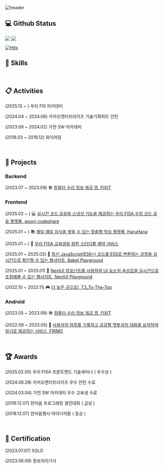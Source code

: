 ![header](https://capsule-render.vercel.app/api?type=waving&color=auto&color0=ffcb6b&height=180&section=header&text=승현's%20Github%20Page&fontSize=50&fontColor=ffffff&fontAlignY=38&animation=twinkling)



## 💻 Github Status

<img align="center" src="https://github-readme-stats.vercel.app/api?username=namsh1125&show_icons=true&count_private=true&icon_color=778899&title_color=778899&text_color=778899&bg_color=fffacd" />

<img align="center" src="https://github-readme-stats.vercel.app/api/top-langs/?username=namsh1125&layout=compact&icon_color=778899&title_color=778899&text_color=778899&bg_color=fffacd" />

[![Hits](https://hits.seeyoufarm.com/api/count/incr/badge.svg?url=https%3A%2F%2Fgithub.com%2Fgjbae1212%2Fnamsh1125&count_bg=%2379C83D&title_bg=%23555555&icon=&icon_color=%23E7E7E7&title=hits&edge_flat=false)](https://hits.seeyoufarm.com)




## 🔨 Skills

<br/>


## 📋  Activities

(2025.12 ~ )     우리 FIS 아카데미

(2024.04 ~ 2024.06)     카카오엔터프라이즈 기술기획파트 인턴

(2023.09 ~ 2024.02)     가천 SW 아카데미

(2018.03 ~ 2018.12)     와이어링

<br/>



## 📌  Projects

### Backend

(2023.07 ~ 2023.09)     🛠️ [컴퓨터 수리 정보 제공 앱, FIXIT](https://github.com/FixIt-Dev-Team/Server_TtuckTtak)

### Frontend

(2025.02 ~ )     💻 [실시간 코드 공유와 스냅샷 기능을 제공하는 우리 FISA 수업 코드 공유 플랫폼, woori-codeshare](https://github.com/woori-codeshare/client)

(2025.01 ~ )     📚 [매일 매일 지식을 쌓을 수 있는 맞춤형 학습 플랫폼, HaruHana](https://github.com/woorifisa-service-dev-4th/frontend-4th-haruhana)

(2025.01 ~ )     📅 [우리 FISA 교육생을 위한 스터디룸 예약 서비스](https://github.com/woorifisa4/frontend-studyroom-reservation)

(2025.01 ~ 2025.02)     🚀 [최신 JavaScript(ES6+) 코드를 ES5로 변환하는 과정을 실시간으로 확인할 수 있는 웹사이트, Babel Playground](https://github.com/namsh1125/babel-playground)

(2025.01 ~ 2025.01)     🎨 [NextUI 컴포넌트를 사용하여 UI 요소의 속성값을 실시간으로 조정해볼 수 있는 웹사이트, NextUI Playground](https://github.com/woorifisa4/hello-next-ui)

(2022.10 ~ 2022.11)     🎮 [더 높은 곳으로!, T3_To-The-Top](https://github.com/EFUB-LakkuLakku/LakkuLakku-Back)

### Android

(2023.05 ~ 2023.09)     🛠️ [컴퓨터 수리 정보 제공 앱, FIXIT](https://github.com/FixIt-Dev-Team/Android_TtuckTtak)

(2022.09 ~ 2023.05)     🤖 [사용자의 하루를 기록하고 공감형 챗봇과의 대화를 요약하여 일기로 제공하는 서비스, FRIMO](https://github.com/Friend-for-Modern-people/FRIMO)

<br/>



## 🏆  Awards

(2025.02.05)        우리 FISA 프론트엔드 기술세미나 ( 우수상 )

(2024.06.28)        카카오엔터프라이즈 우수 인턴 수료

(2024.03.04)        가천 SW 아카데미 우수 교육생 수료

(2018.12.07)        한마음 프로그래밍 경진대회 ( 금상 )

(2018.12.07)        한마음행사 아이디어톤 ( 동상 )

<br/>




## 📖 Certification 

(2023.07.07)          SQLD

(2023.06.09)         정보처리기사


<br/>
